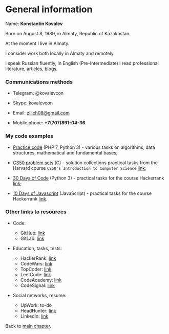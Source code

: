 # General information

Name: **Konstantin Kovalev**

Born on August 8, 1989, in Almaty, Republic of Kazakhstan.

At the moment I live in Almaty.

I consider work both locally in Almaty and remotely.

I speak Russian fluently, in English (Pre-Intermediate) I read professional literature, articles, blogs.

### Communications methods

* Telegram: @kovalevcon

* Skype: kovalevcon

* Email: zilich08@gmail.com

* Mobile phone: **+7(707)891-04-36**

### My code examples

* <a href="https://github.com/kovalevcon/practice-code" target="_blank">Practice code</a> (PHP 7, Python 3) - various
tasks on algorithms, data structures, mathematical and fundamental bases;

* <a href="https://github.com/kovalevcon/cs50-problem-sets" target="_blank">CS50 problem sets</a> (C) - solution
collections practical tasks from the Harvard course `CS50's Introduction to Computer Science` 
<a href="https://www.edx.org/course/cs50s-introduction-computer-science-harvardx-cs50x" target="_blank">link</a>;

* <a href="https://github.com/kovalevcon/30-Days-of-Code" target="_blank">30 Days of Code</a> (Python 3) - practical
tasks for the course Hackerrank 
<a href="https://www.hackerrank.com/domains/tutorials/30-days-of-code" target="_blank">link</a>;

* <a href="https://github.com/kovalevcon/10-Days-of-Javascript" target="_blank">10 Days of Javascript</a> (JavaScript) -
practical tasks for the course Hackerrank 
<a href="https://www.hackerrank.com/domains/tutorials/10-days-of-javascript" target="_blank">link</a>.

### Other links to resources

* Code:
    * GitHub: <a href="https://github.com/kovalevcon" target="_blank">link</a>
    * GitLab: <a href="https://gitlab.com/kovalevcon" target="_blank">link</a>
    
* Education, tasks, tests:
    * HackerRank: <a href="https://www.hackerrank.com/zilich08" target="_blank">link</a>
    * CodeWars: <a href="https://www.codewars.com/users/kovalevcon" target="_blank">link</a>
    * TopCoder: <a href="https://www.topcoder.com/members/kovalevcon/" target="_blank">link</a>
    * LeetCode: <a href="https://leetcode.com/kovalevcon/" target="_blank">link</a>
    * CodeAcademy: <a href="https://www.codecademy.com/kovalevcon" target="_blank">link</a>
    * CodeSignal: <a href="https://app.codesignal.com/profile/kovalevcon/overview" target="_blank">link</a>
    
* Social networks, resume:    
    * UpWork: to-do
    * HeadHunter: 
<a href="https://hh.kz/applicant/resumes/view?resume=06112c84ff0108ba950039ed1f553835676d74" target="_blank">link</a>
    * LinkedIn: <a href="https://www.linkedin.com/in/constantine-kovalev-474859bb/" target="_blank">link</a>

Back to [main chapter](/README.md "to main chapter").